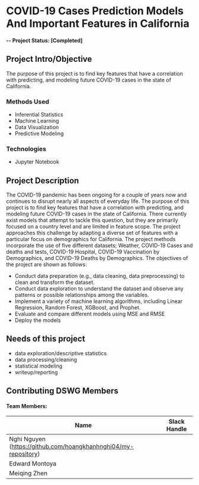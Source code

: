 # COVID-19 Cases Prediction Models And Important Features in California

#### -- Project Status: [Completed]

## Project Intro/Objective
The purpose of this project is to find key features that have a correlation with predicting, and modeling future COVID-19 cases in the state of California. 

### Methods Used
* Inferential Statistics
* Machine Learning
* Data Visualization
* Predictive Modeling

### Technologies
* Jupyter Notebook 

## Project Description
The COVID-19 pandemic has been ongoing for a couple of years now and continues to
disrupt nearly all aspects of everyday life. The purpose of this project is to find key features that
have a correlation with predicting, and modeling future COVID-19 cases in the state of
California. There currently exist models that attempt to tackle this question, but they are
primarily focused on a country level and are limited in feature scope. The project approaches this
challenge by adapting a diverse set of features with a particular focus on demographics for
California. The project methods incorporate the use of five different datasets; Weather,
COVID-19 Cases and deaths and tests, COVID-19 Hospital, COVID-19 Vaccination by
Demographics, and COVID-19 Deaths by Demographics.
The objectives of the project are shown as follows:
- Conduct data preparation (e.g., data cleaning, data preprocessing) to clean and transform
the dataset.
- Conduct data exploration to understand the dataset and observe any patterns or possible
relationships among the variables.
- Implement a variety of machine learning algorithms, including  Linear Regression,
Random Forest, XGBoost, and Prophet.
- Evaluate and compare different models using MSE and RMSE
- Deploy the models

## Needs of this project
- data exploration/descriptive statistics
- data processing/cleaning
- statistical modeling
- writeup/reporting

## Contributing DSWG Members
#### Team Members:

|Name     |  Slack Handle   | 
|---------|-----------------|
|Nghi Nguyen (https://github.com/hoangkhanhnghi04/my-repository)
|Edward Montoya
|Meiqing Zhen
